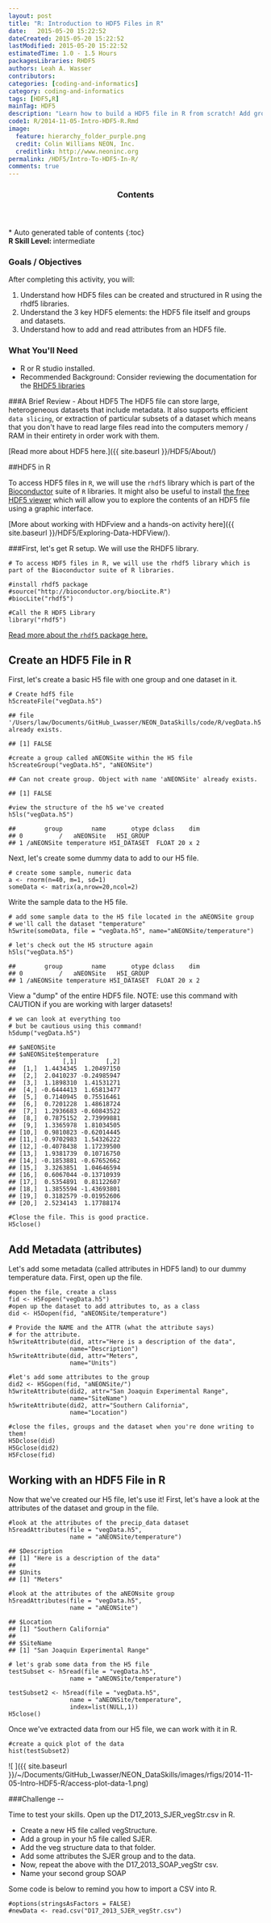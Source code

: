```yaml
---
layout: post
title: "R: Introduction to HDF5 Files in R"
date:   2015-05-20 15:22:52
dateCreated: 2015-05-20 15:22:52
lastModified: 2015-05-20 15:22:52
estimatedTime: 1.0 - 1.5 Hours
packagesLibraries: RHDF5
authors: Leah A. Wasser
contributors:
categories: [coding-and-informatics]
category: coding-and-informatics
tags: [HDF5,R]
mainTag: HDF5
description: "Learn how to build a HDF5 file in R from scratch! Add groups,  datasets and attributes. Read data out from the file."
code1: R/2014-11-05-Intro-HDF5-R.Rmd
image:
  feature: hierarchy_folder_purple.png
  credit: Colin Williams NEON, Inc.
  creditlink: http://www.neoninc.org
permalink: /HDF5/Intro-To-HDF5-In-R/
comments: true
---
```


<section id="table-of-contents" class="toc">
  <header>
    <h3 >Contents</h3>
  </header>
<div id="drawer" markdown="1">
*  Auto generated table of contents
{:toc}
</div>
</section>
<!-- /#table-of-contents -->

<div id="objectives">
<strong>R Skill Level: </strong> intermediate

<h3>Goals / Objectives</h3>
After completing this activity, you will:
<ol>
<li>Understand how HDF5 files can be created and structured in R using the rhdf5 libraries. </li>
<li>Understand the 3 key HDF5 elements: the HDF5 file itself and groups and datasets.</li>
<li>Understand how to add and read attributes from an HDF5 file.</li>
</ol>

<h3>What You'll Need</h3>
<ul>
<li>R or R studio installed.</li>
<li>Recommended Background: Consider reviewing the documentation for the <a href="http://www.bioconductor.org/packages/release/bioc/manuals/rhdf5/man/rhdf5.pdf" target="_blank">RHDF5 libraries</a></li>
</ul>
</div>

###A Brief Review - About HDF5
The HDF5 file can store large, heterogeneous datasets that include metadata. It also supports efficient `data slicing`, or extraction of particular subsets of a dataset which means that you don't have to read  large files read into the computers memory / RAM in their entirety in order work with them. 

[Read more about HDF5 here.]({{ site.baseurl }}/HDF5/About/)

##HDF5 in R

To access HDF5 files in `R`, we will use the `rhdf5` library which is part of the <a href="http://www.bioconductor.org" target="_blank">Bioconductor</a> suite of `R` libraries. It might also be useful to install <a href="http://www.hdfgroup.org/products/java/hdfview/" target="_blank">the free HDF5 viewer</a> which will allow you to explore the contents of an HDF5 file using a graphic interface.

[More about working with HDFview and a hands-on activity here]({{ site.baseurl }}/HDF5/Exploring-Data-HDFView/).


###First, let's get R setup. We will use the RHDF5 library.


    # To access HDF5 files in R, we will use the rhdf5 library which is part of the Bioconductor suite of R libraries.
    
    #install rhdf5 package
    #source("http://bioconductor.org/biocLite.R")
    #biocLite("rhdf5")
    
    #Call the R HDF5 Library
    library("rhdf5")

<a href="http://www.bioconductor.org/packages/release/bioc/vignettes/rhdf5/inst/doc/rhdf5.pdf" target="_blank">Read more about the `rhdf5` package here.</a>

## Create an HDF5 File in R

First, let's create a basic H5 file with one group and one dataset in it. 


    # Create hdf5 file
    h5createFile("vegData.h5")

    ## file '/Users/law/Documents/GitHub_Lwasser/NEON_DataSkills/code/R/vegData.h5' already exists.

    ## [1] FALSE

    #create a group called aNEONSite within the H5 file
    h5createGroup("vegData.h5", "aNEONSite")

    ## Can not create group. Object with name 'aNEONSite' already exists.

    ## [1] FALSE

    #view the structure of the h5 we've created
    h5ls("vegData.h5")

    ##        group        name       otype dclass    dim
    ## 0          /   aNEONSite   H5I_GROUP              
    ## 1 /aNEONSite temperature H5I_DATASET  FLOAT 20 x 2

Next, let's create some dummy data to add to our H5 file.


    # create some sample, numeric data 
    a <- rnorm(n=40, m=1, sd=1) 
    someData <- matrix(a,nrow=20,ncol=2)

Write the sample data to the H5 file.


    # add some sample data to the H5 file located in the aNEONSite group
    # we'll call the dataset "temperature"
    h5write(someData, file = "vegData.h5", name="aNEONSite/temperature")
    
    # let's check out the H5 structure again
    h5ls("vegData.h5")

    ##        group        name       otype dclass    dim
    ## 0          /   aNEONSite   H5I_GROUP              
    ## 1 /aNEONSite temperature H5I_DATASET  FLOAT 20 x 2

View a "dump" of the entire HDF5 file. NOTE: use this command with CAUTION if you
are working with larger datasets!


    # we can look at everything too 
    # but be cautious using this command!
    h5dump("vegData.h5")

    ## $aNEONSite
    ## $aNEONSite$temperature
    ##             [,1]        [,2]
    ##  [1,]  1.4434345  1.20497150
    ##  [2,]  2.0410237 -0.24985947
    ##  [3,]  1.1898310  1.41531271
    ##  [4,] -0.6444413  1.65813477
    ##  [5,]  0.7140945  0.75516461
    ##  [6,]  0.7201228  1.48618724
    ##  [7,]  1.2936683 -0.60843522
    ##  [8,]  0.7875152  2.73999881
    ##  [9,]  1.3365978  1.81034505
    ## [10,]  0.9810823 -0.62014445
    ## [11,] -0.9702983  1.54326222
    ## [12,] -0.4078438  1.17239500
    ## [13,]  1.9381739  0.10716750
    ## [14,] -0.1853881 -0.67652662
    ## [15,]  3.3263851  1.04646594
    ## [16,]  0.6067044 -0.13710939
    ## [17,]  0.5354891  0.81122607
    ## [18,]  1.3855594 -1.43693801
    ## [19,]  0.3182579 -0.01952606
    ## [20,]  2.5234143  1.17788174

    #Close the file. This is good practice.
    H5close()


## Add Metadata (attributes)

Let's add some metadata (called attributes in HDF5 land) to our dummy temperature
data. First, open up the file.


    #open the file, create a class
    fid <- H5Fopen("vegData.h5")
    #open up the dataset to add attributes to, as a class
    did <- H5Dopen(fid, "aNEONSite/temperature")
    
    # Provide the NAME and the ATTR (what the attribute says) 
    # for the attribute.
    h5writeAttribute(did, attr="Here is a description of the data",
                     name="Description")
    h5writeAttribute(did, attr="Meters",
                     name="Units")

    #let's add some attributes to the group
    did2 <- H5Gopen(fid, "aNEONSite/")
    h5writeAttribute(did2, attr="San Joaquin Experimental Range",
                     name="SiteName")
    h5writeAttribute(did2, attr="Southern California",
                     name="Location")
    
    #close the files, groups and the dataset when you're done writing to them!
    H5Dclose(did)
    H5Gclose(did2)
    H5Fclose(fid)

## Working with an HDF5 File in R

Now that we've created our H5 file, let's use it! First, let's have a look at 
the attributes of the dataset and group in the file.


    #look at the attributes of the precip_data dataset
    h5readAttributes(file = "vegData.h5", 
                     name = "aNEONSite/temperature")

    ## $Description
    ## [1] "Here is a description of the data"
    ## 
    ## $Units
    ## [1] "Meters"

    #look at the attributes of the aNEONsite group
    h5readAttributes(file = "vegData.h5", 
                     name = "aNEONSite")

    ## $Location
    ## [1] "Southern California"
    ## 
    ## $SiteName
    ## [1] "San Joaquin Experimental Range"

    # let's grab some data from the H5 file
    testSubset <- h5read(file = "vegData.h5", 
                     name = "aNEONSite/temperature")
    
    testSubset2 <- h5read(file = "vegData.h5", 
                     name = "aNEONSite/temperature",
                     index=list(NULL,1))
    H5close()
Once we've extracted data from our H5 file, we can work with it
in R. 


    #create a quick plot of the data
    hist(testSubset2)

![ ]({{ site.baseurl }}/~/Documents/GitHub_Lwasser/NEON_DataSkills/images/rfigs/2014-11-05-Intro-HDF5-R/access-plot-data-1.png) 

###Challenge -- 

Time to test your skills. Open up the D17_2013_SJER_vegStr.csv in R. 

* Create a new H5 file called vegStructure.
* Add a group in your h5 file called SJER. 
* Add the veg structure data to that folder.
* Add some attributes the SJER group and to the data. 
* Now, repeat the above with the D17_2013_SOAP_vegStr csv.
* Name your second group SOAP

Some code is below to remind you how to import a CSV into R.


    #options(stringsAsFactors = FALSE)
    #newData <- read.csv("D17_2013_SJER_vegStr.csv")


